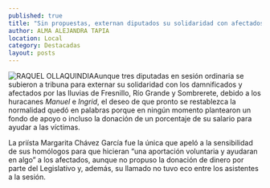 ```yaml
---
published: true
title: "Sin propuestas, externan diputados su solidaridad con afectados por lluvias en el estado"
author: ALMA ALEJANDRA TAPIA
location: Local
category: Destacadas
layout: posts
---
```


![RAQUEL OLLAQUINDIA](http://i.imgur.com/8vzgQkHm.jpg)Aunque tres diputadas en sesión ordinaria se subieron a tribuna para externar su solidaridad con los damnificados y afectados por las lluvias de Fresnillo, Río Grande y Sombrerete, debido a los huracanes _Manuel_ e _Ingrid_, el deseo de que pronto se restablezca la normalidad quedó en palabras porque en ningún momento plantearon un fondo de apoyo o incluso la donación de un porcentaje de su salario para ayudar a las víctimas.

La priísta Margarita Chávez García fue la única que apeló a la sensibilidad de sus homólogos para que hicieran “una aportación voluntaria y ayudaran en algo” a los afectados, aunque no propuso la donación de dinero por parte del Legislativo y, además, su llamado no tuvo eco entre los asistentes a la sesión.
